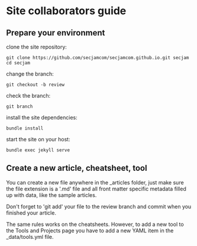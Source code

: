 # Site collaborators guide

## Prepare your environment

clone the site repository:
```
git clone https://github.com/secjamcom/secjamcom.github.io.git secjam
cd secjam
```

change the branch:
```
git checkout -b review
```

check the branch:
```
git branch
```

install the site dependencies:
```
bundle install
```

start the site on your host:
```
bundle exec jekyll serve
```

## Create a new article, cheatsheet, tool

You can create a new file anywhere in the \_articles folder, just make sure the file extension is a '.md' file and all front matter specific metadata filled up with data, like the sample articles.

Don't forget to 'git add' your file to the review branch and commit when you finished your article.

The same rules works on the cheatsheets. However, to add a new tool to the Tools and Projects page you have to add a new YAML item in the \_data/tools.yml file.
